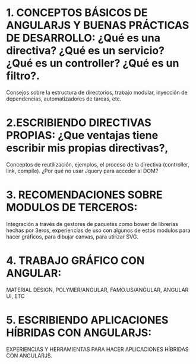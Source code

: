 # 1. CONCEPTOS BÁSICOS DE ANGULARJS Y BUENAS PRÁCTICAS DE DESARROLLO: ¿Qué es una directiva? ¿Qué es un servicio? ¿Qué es un controller?​ ¿Qué es un filtro?.
 Consejos sobre la estructura de directorios, trabajo modular, inyección de dependencias, automatizadores de tareas, etc.

# 2.ESCRIBIENDO DIRECTIVAS PROPIAS: ¿Que ventajas tiene escribir mis propias directivas?, 
Conceptos de reutilización, ejemplos, el proceso de la directiva (controller, link, compile). ¿Por qué no usar Jquery para acceder al DOM?
 
# 3. RECOMENDACIONES SOBRE MODULOS DE TERCEROS: 
Integración a través de gestores de paquetes como bower de librerías hechas por 3eros, experiencias de uso con algunos de estos modulos para hacer gráficos, para dibujar canvas, para utilizar SVG.

# 4. TRABAJO GRÁFICO CON ANGULAR: 
MATERIAL DESIGN, POLYMER/ANGULAR, FAMO.US/ANGULAR, ANGULAR UI, ETC

# 5. ESCRIBIENDO APLICACIONES HÍBRIDAS CON ANGULARJS:
 EXPERIENCIAS Y HERRAMIENTAS PARA HACER APLICACIONES HÍBRIDAS CON ANGULARJS.